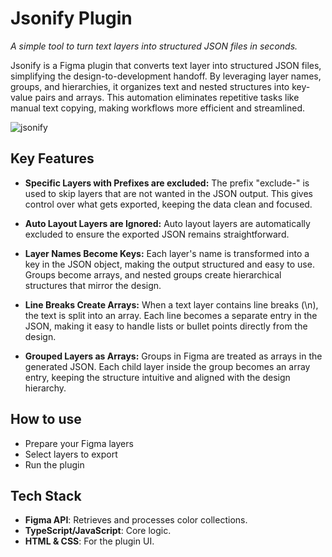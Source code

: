 # Jsonify Plugin

_A simple tool to turn text layers into structured JSON files in seconds._

Jsonify is a Figma plugin that converts text layer into structured JSON files, simplifying the design-to-development handoff. By leveraging layer names, groups, and hierarchies, it organizes text and nested structures into key-value pairs and arrays. This automation eliminates repetitive tasks like manual text copying, making workflows more efficient and streamlined.

![jsonify](https://github.com/user-attachments/assets/016e086b-348b-4af4-80fe-2efd2adb6028)

## Key Features

- **Specific Layers with Prefixes are excluded:**
The prefix "exclude-" is used to skip layers that are not wanted in the JSON output. This gives control over what gets exported, keeping the data clean and focused.

- **Auto Layout Layers are Ignored:**
Auto layout layers are automatically excluded to ensure the exported JSON remains straightforward.

- **Layer Names Become Keys:**
Each layer's name is transformed into a key in the JSON object, making the output structured and easy to use. Groups become arrays, and nested groups create hierarchical structures that mirror the design.

- **Line Breaks Create Arrays:**
When a text layer contains line breaks (\n), the text is split into an array. Each line becomes a separate entry in the JSON, making it easy to handle lists or bullet points directly from the design.

- **Grouped Layers as Arrays:**
Groups in Figma are treated as arrays in the generated JSON. Each child layer inside the group becomes an array entry, keeping the structure intuitive and aligned with the design hierarchy. 

## How to use

- Prepare your Figma layers
- Select layers to export
- Run the plugin

## Tech Stack
- **Figma API**: Retrieves and processes color collections.
- **TypeScript/JavaScript**: Core logic.
- **HTML & CSS**: For the plugin UI.
  
